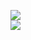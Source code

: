 [![](https://img.shields.io/badge/Made%20With-Github%20Spray-lightgrey.svg?style=for-the-badge&logo=github)](https://github.com/Annihil/github-spray#28609)  
[![](https://i.imgur.com/2DrTn0Z.gif)](https://github.com/Annihil/github-spray)